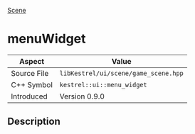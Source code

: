 [Scene](index.md)
# menuWidget
| Aspect | Value |
| --- | --- |
| Source File | `libKestrel/ui/scene/game_scene.hpp` |
| C++ Symbol | `kestrel::ui::menu_widget` |
| Introduced | Version 0.9.0 |
## Description
